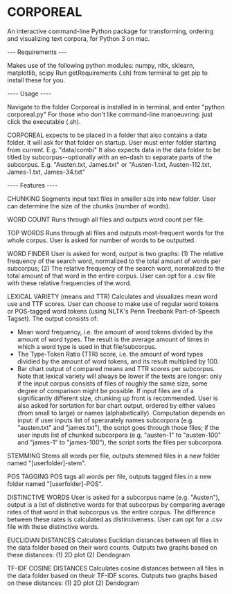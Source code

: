CORPOREAL
========================

An interactive command-line Python package for transforming, ordering and visualizing text corpora, for Python 3 on mac.


--- Requirements ---

Makes use of the following python modules:
numpy, nltk, sklearn, matplotlib, scipy
Run getRequirements (.sh) from terminal to get pip to install these for you.


---- Usage ----
 
Navigate to the folder Corporeal is installed in in terminal, and enter "python corporeal.py"
For those who don't like command-line manoeuvring: just click the executable (.sh). 

CORPOREAL expects to be placed in a folder that also contains a data folder. It will ask for that folder on startup. User must enter folder starting from current.
E.g. "data/combi"
It also expects data in the data folder to be titled by subcorpus--optionally with an en-dash to separate parts of the subcorpus.
E.g. "Austen.txt, James.txt" or "Austen-1.txt, Austen-112.txt, James-1.txt, James-34.txt"


---- Features ----

CHUNKING
Segments input text files in smaller size into new folder. User can determine the size of the chunks (number of words). 

WORD COUNT
Runs through all files and outputs word count per file.

TOP WORDS
Runs through all files and outputs most-frequent words for the whole corpus. User is asked for number of words to be outputted.

WORD FINDER
User is asked for word, output is two graphs:
(1) The relative frequency of the search word, normalized to the total amount of words per subcorpus;
(2) The relative frequency of the search word, normalized to the total amount of that word in the entire corpus.
User can opt for a .csv file with these relative frequencies of the word. 

LEXICAL VARIETY (means and TTR)
Calculates and visualizes mean word use and TTF scores. User can choose to make use of regular word tokens or POS-tagged word tokens (using NLTK's Penn Treebank Part-of-Speech Tagset). The output consists of:
- Mean word frequency, i.e. the amount of word tokens divided by the amount of word types. The result is the average amount of times in which a word type is used in that file/subcorpus.
- The Type-Token Ratio (TTR) score, i.e. the amount of word types dividied by the amount of word tokens, and its result multiplied by 100.
- Bar chart output of compared means and TTR scores per subcorpus. 
Note that lexical variety will always be lower if the texts are longer: only if the input corpus consists of files of roughly the same size, some degree of comparison might be possible. If input files are of a significantly different size, chunking up front is recommended.
User is also asked for sortation for bar chart output, ordered by either values (from small to large) or names (alphabetically). 
Computation depends on input: if user inputs list of sperarately names subcorpora (e.g. "austen.txt" and "james.txt"), the script goes through those files; if the user inputs list of chunked subcorpora (e.g. "austen-1" to "austen-100" and "james-1" to "james-100"), the script sorts the files per subcorpora.

STEMMING
Stems all words per file, outputs stemmed files in a new folder named 
"[userfolder]-stem".

POS TAGGING
POS tags all words per file, outputs tagged files in a new folder named 
"[userfolder]-POS".

DISTINCTIVE WORDS
User is asked for a subcorpus name (e.g. "Austen"), output is a list of distinctive words for that subcorpus by comparing average rates of that word in that subcorpus vs. the entire corpus. The difference between these rates is calculated as distinciveness.
User can opt for a .csv file with these distinctive words. 

EUCLIDIAN DISTANCES
Calculates Euclidian distances between all files in the data folder based on their word counts. Outputs two graphs based on these distances:
(1) 2D plot
(2) Dendogram

TF-IDF COSINE DISTANCES
Calculates cosine distances between all files in the data folder based on theuir TF-IDF scores. Outputs two graphs based on these distances:
(1) 2D plot
(2) Dendogram

